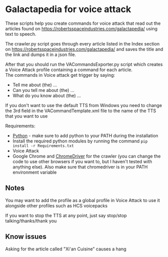 
# Galactapedia for voice attack

These scripts help you create commands for voice attack that read out the articles found on https://robertsspaceindustries.com/galactapedia/ using text to speech.

The crawler.py script goes through every article listed in the Index section on https://robertsspaceindustries.com/galactapedia/ and saves the title and the link and dumps it in a json file.  

After that you should run the VACommandsExporter.py script which creates a Voice Attack profile containing a command for each article.  
The commands in Voice attack get trigger by saying:  
* Tell me about (the) ...
* Can you tell me about (the) ...
* What do you know about (the) ...
    
If you don't want to use the default TTS from Windows you need to change the 3rd <Context2> field in the VACommandTemplate.xml file to the name of the TTS that you want to use  
    
Requirements:  

* [Python](https://www.python.org) - make sure to add python to your PATH during the installation
* Install the required python modules by running the command `pip install -r Requirements.txt`  
* Voice Attack  
* Google Chrome and [ChromeDriver](https://chromedriver.chromium.org/downloads) for the crawler (you can change the code to use other browsers if you want to, but I haven't tested with anything else). Also make sure that chromedriver is in your PATH environment variable  
    

## Notes
You may want to add the profile as a global profile in Voice Attack to use it alongside other profiles such as HCS voicepacks

If you want to stop the TTS at any point, just say stop/stop talking/thanks/thank you

## Know issues
Asking for the article called "Xi'an Cuisine" causes a hang
